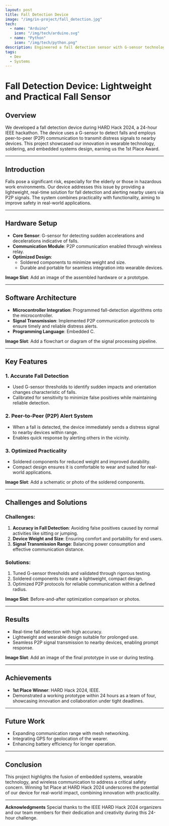 ```yaml
---
layout: post
title: Fall Detection Device
image: "/img/in-project/fall_detection.jpg"
tech:
  - name: "Arduino"
    icon: "/img/tech/arduino.svg"
  - name: "Python"
    icon: "/img/tech/python.png"
description: Engineered a fall detection sensor with G-sensor technology and P2P communication, achieving a lightweight, practical design for real-world use. 1st Place Winner at HARD Hack 2024.
tags:
  - Dev
  - Systems
---
```


# Fall Detection Device: Lightweight and Practical Fall Sensor

## Overview
We developed a fall detection device during HARD Hack 2024, a 24-hour IEEE hackathon. The device uses a G-sensor to detect falls and employs peer-to-peer (P2P) communication to transmit distress signals to nearby devices. This project showcased our innovation in wearable technology, soldering, and embedded systems design, earning us the 1st Place Award.

---

## Introduction
Falls pose a significant risk, especially for the elderly or those in hazardous work environments. Our device addresses this issue by providing a lightweight, real-time solution for fall detection and alerting nearby users via P2P signals. The system combines practicality with functionality, aiming to improve safety in real-world applications.

---

## Hardware Setup
- **Core Sensor**: G-sensor for detecting sudden accelerations and decelerations indicative of falls.
- **Communication Module**: P2P communication enabled through wireless relay.
- **Optimized Design**: 
  - Soldered components to minimize weight and size.
  - Durable and portable for seamless integration into wearable devices.

**Image Slot**: Add an image of the assembled hardware or a prototype.

---

## Software Architecture
- **Microcontroller Integration**: Programmed fall-detection algorithms onto the microcontroller.
- **Signal Transmission**: Implemented P2P communication protocols to ensure timely and reliable distress alerts.
- **Programming Language**: Embedded C.

**Image Slot**: Add a flowchart or diagram of the signal processing pipeline.

---

## Key Features
### 1. Accurate Fall Detection
- Used G-sensor thresholds to identify sudden impacts and orientation changes characteristic of falls.
- Calibrated for sensitivity to minimize false positives while maintaining reliable detection.

### 2. Peer-to-Peer (P2P) Alert System
- When a fall is detected, the device immediately sends a distress signal to nearby devices within range.
- Enables quick response by alerting others in the vicinity.

### 3. Optimized Practicality
- Soldered components for reduced weight and improved durability.
- Compact design ensures it is comfortable to wear and suited for real-world applications.

**Image Slot**: Add a schematic or photo of the soldered components.

---

## Challenges and Solutions
### Challenges:
1. **Accuracy in Fall Detection**: Avoiding false positives caused by normal activities like sitting or jumping.
2. **Device Weight and Size**: Ensuring comfort and portability for end users.
3. **Signal Transmission Range**: Balancing power consumption and effective communication distance.

### Solutions:
1. Tuned G-sensor thresholds and validated through rigorous testing.
2. Soldered components to create a lightweight, compact design.
3. Optimized P2P protocols for reliable communication within a defined radius.

**Image Slot**: Before-and-after optimization comparison or photos.

---

## Results
- Real-time fall detection with high accuracy.
- Lightweight and wearable design suitable for prolonged use.
- Seamless P2P signal transmission to nearby devices, enabling prompt response.

**Image Slot**: Add an image of the final prototype in use or during testing.

---

## Achievements
- **1st Place Winner**: HARD Hack 2024, IEEE.
- Demonstrated a working prototype within 24 hours as a team of four, showcasing innovation and collaboration under tight deadlines.

---

## Future Work
- Expanding communication range with mesh networking.
- Integrating GPS for geolocation of the wearer.
- Enhancing battery efficiency for longer operation.

---

## Conclusion
This project highlights the fusion of embedded systems, wearable technology, and wireless communication to address a critical safety concern. Winning 1st Place at HARD Hack 2024 underscores the potential of our device for real-world impact, combining innovation with practicality.

---

**Acknowledgments**
Special thanks to the IEEE HARD Hack 2024 organizers and our team members for their dedication and creativity during this 24-hour challenge.
